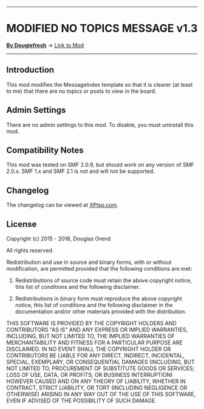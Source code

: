 --------

# MODIFIED NO TOPICS MESSAGE v1.3

[**By Dougiefresh**](http://www.simplemachines.org/community/index.php?action=profile;u=253913) -> [Link to Mod](http://custom.simplemachines.org/mods/index.php?mod=4016)

--------

## Introduction
This mod modifies the MessageIndex template so that it is clearer (at least to me) that there are no topics or posts to view in the board.

## Admin Settings
There are no admin settings to this mod.  To disable, you must uninstall this mod.

## Compatibility Notes
This mod was tested on SMF 2.0.9, but should work on any version of SMF 2.0.x.  SMF 1.x and SMF 2.1 is not and will not be supported.

## Changelog
The changelog can be viewed at [XPtsp.com](http://www.xptsp.com/board/free-modifications/modified-no-topic-msg/?tab=1).

## License
Copyright (c) 2015 - 2018, Douglas Orend

All rights reserved.

Redistribution and use in source and binary forms, with or without modification, are permitted provided that the following conditions are met:

1. Redistributions of source code must retain the above copyright notice, this list of conditions and the following disclaimer.

2. Redistributions in binary form must reproduce the above copyright notice, this list of conditions and the following disclaimer in the documentation and/or other materials provided with the distribution.

THIS SOFTWARE IS PROVIDED BY THE COPYRIGHT HOLDERS AND CONTRIBUTORS "AS IS" AND ANY EXPRESS OR IMPLIED WARRANTIES, INCLUDING, BUT NOT LIMITED TO, THE IMPLIED WARRANTIES OF MERCHANTABILITY AND FITNESS FOR A PARTICULAR PURPOSE ARE DISCLAIMED. IN NO EVENT SHALL THE COPYRIGHT HOLDER OR CONTRIBUTORS BE LIABLE FOR ANY DIRECT, INDIRECT, INCIDENTAL, SPECIAL, EXEMPLARY, OR CONSEQUENTIAL DAMAGES (INCLUDING, BUT NOT LIMITED TO, PROCUREMENT OF SUBSTITUTE GOODS OR SERVICES; LOSS OF USE, DATA, OR PROFITS; OR BUSINESS INTERRUPTION) HOWEVER CAUSED AND ON ANY THEORY OF LIABILITY, WHETHER IN CONTRACT, STRICT LIABILITY, OR TORT (INCLUDING NEGLIGENCE OR OTHERWISE) ARISING IN ANY WAY OUT OF THE USE OF THIS SOFTWARE, EVEN IF ADVISED OF THE POSSIBILITY OF SUCH DAMAGE.
